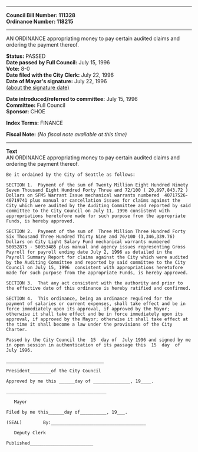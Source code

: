 * * * * *  
  
**Council Bill Number: [](#h0)[](#h2)111328**   
**Ordinance Number: 118215**  
  
* * * * *  
  
AN ORDINANCE appropriating money to pay certain audited claims and ordering the payment thereof.  
  
**Status:** PASSED   
**Date passed by Full Council:** July 15, 1996   
**Vote:** 8-0   
**Date filed with the City Clerk:** July 22, 1996   
**Date of Mayor's signature:** July 22, 1996   
[(about the signature date)](/~public/approvaldate.htm)   
  
  
**Date introduced/referred to committee:** July 15, 1996   
**Committee:** Full Council   
**Sponsor:** CHOE   
  
**Index Terms:** FINANCE  
  
**Fiscal Note:** *(No fiscal note available at this time)*  
  
* * * * *  
  
**Text**  
    AN ORDINANCE appropriating money to pay certain audited claims and  
    ordering the payment thereof.  
  
    Be it ordained by the City of Seattle as follows:  
  
    SECTION 1.  Payment of the sum of Twenty Million Eight Hundred Ninety  
    Seven Thousand Eight Hundred Forty Three and 72/100 ( 20,897,843.72 )  
    Dollars on SFMS Warrant Issue mechanical warrants numbered  40717526-  
    40719741 plus manual or cancellation issues for claims against the  
    City which were audited by the Auditing Committee and reported by said  
    committee to the City Council on July 11, 1996 consistent with  
    appropriations heretofore made for such purpose from the appropriate  
    Funds, is hereby approved.  
  
    SECTION 2.  Payment of the sum of  Three Million Three Hundred Forty  
    Six Thousand Three Hundred Thirty Nine and 76/100 (3,346,339.76)  
    Dollars on City Light Salary Fund mechanical warrants numbered  
    50052875 - 50053485 plus manual and agency issues representing Gross  
    Payroll for payroll ending date July 2, 1996 as detailed in the  
    Payroll Summary Report for claims against the City which were audited  
    by the Auditing Committee and reported by said committee to the City  
    Council on July 15, 1996  consistent with appropriations heretofore  
    made for such purpose from the appropriate Funds, is hereby approved.  
  
    SECTION 3.  That any act consistent with the authority and prior to  
    the effective date of this ordinance is hereby ratified and confirmed.  
  
    SECTION 4.  This ordinance, being an ordinance required for the  
    payment of salaries or current expenses, shall take effect and be in  
    force immediately upon its approval, if approved by the Mayor;  
    otherwise it shall take effect and be in force immediately upon its  
    approval, if approved by the Mayor; otherwise it shall take effect at  
    the time it shall become a law under the provisions of the City  
    Charter.  
  
    Passed by the City Council the  15  day of  July 1996 and signed by me  
    in open session in authentication of its passage this  15  day  of  
    July 1996.  
  
    _____________________________________  
  
    President________of the City Council  
  
    Approved by me this ______day of ______________, 19____.  
  
    ______________________________________  
  
       Mayor  
  
    Filed by me this______day of__________, 19___.  
  
    (SEAL)        By:____________________________________  
  
       Deputy Clerk  
  
    Published________________________  
